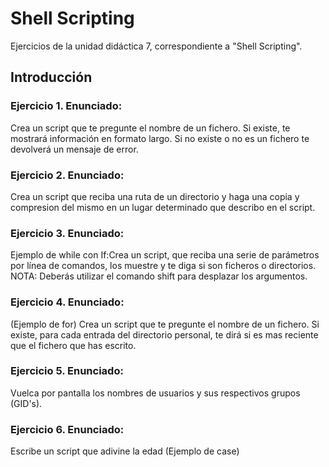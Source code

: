 # Shell Scripting

Ejercicios de la unidad didáctica 7, correspondiente a "Shell Scripting".

## Introducción

### Ejercicio 1. Enunciado:
Crea un script que te pregunte el nombre de un fichero. Si existe, te mostrará información en formato largo. Si no existe o no es un fichero te devolverá un mensaje de error. 

### Ejercicio 2. Enunciado:
Crea un script que reciba una ruta de un directorio y haga una copia y compresion del mismo en un lugar determinado que describo en el script.

### Ejercicio 3. Enunciado:
Ejemplo de while con If:Crea un script, que reciba una serie de parámetros por línea de comandos, los muestre y te diga si son ficheros o directorios.
NOTA: Deberás utilizar el comando shift para desplazar los argumentos.

### Ejercicio 4. Enunciado:
(Ejemplo de for) Crea un script que te pregunte el nombre de un fichero. Si existe, para cada entrada del directorio personal, te dirá si es mas reciente que el fichero que has escrito.

### Ejercicio 5. Enunciado:
Vuelca por pantalla los nombres de usuarios y sus respectivos grupos (GID's).

### Ejercicio 6. Enunciado:
Escribe un script que adivine la edad (Ejemplo de case)